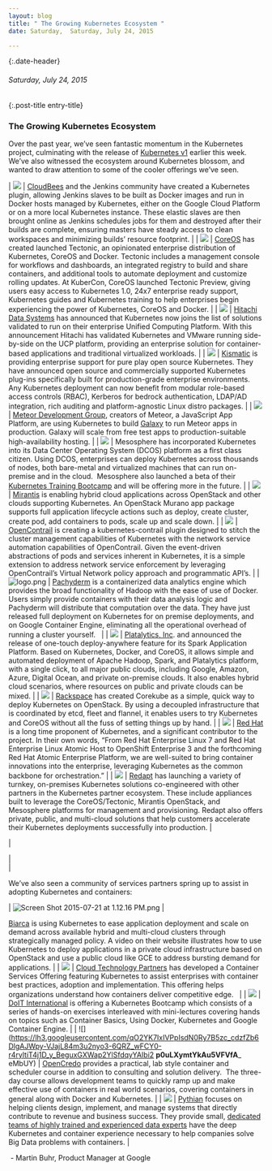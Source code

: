 ```yaml
---
layout: blog
title: " The Growing Kubernetes Ecosystem " 
date: Saturday,  Saturday, July 24, 2015 

---
```

{:.date-header}
###### Saturday, July 24, 2015 

{:.post-title entry-title}
### The Growing Kubernetes Ecosystem 

Over the past year, we’ve seen fantastic momentum in the Kubernetes project, culminating with the release of [Kubernetes v1](https://www.youtube.com/playlist?list=PL69nYSiGNLP0Ljwa9J98xUd6UlM604Y-l) earlier this week. We’ve also witnessed the ecosystem around Kubernetes blossom, and wanted to draw attention to some of the cooler offerings we’ve seen.
  
  

| 
 ![](https://lh4.googleusercontent.com/2dJvY1Cl9i6SQ8apKARcisvFZPDYY5LltIsmz3W-jmon7DFE4p7cz3gsBPuz9KM_LSiuwx1xIPYr9Ygm5DTQ2f-DUyWsg7zs7YL7O3JMCHQ8Ji4B3EGpx26fbF_glQPPPp4RQTE)
 | 
[CloudBees](http://blog.cloudbees.com/2015/07/on-demand-jenkins-slaves-with.html) and the Jenkins community have created a Kubernetes plugin, allowing Jenkins slaves to be built as Docker images and run in Docker hosts managed by Kubernetes, either on the Google Cloud Platform or on a more local Kubernetes instance. These elastic slaves are then brought online as Jenkins schedules jobs for them and destroyed after their builds are complete, ensuring masters have steady access to clean workspaces and minimizing builds’ resource footprint.
 |
| 
 ![](https://lh4.googleusercontent.com/vC0B6UWRaxOq9ar-7naIX9HNs9ANfq8f5VTP-MpIOpRTxHeE7kMDAcmswsDF6SVsd_xtRa7Kr2z3wJCXbGj2Lp6fp7pfhaWd5bHuA9_cYHhvY1WmQEjXHdPZxYzwBqExAmtTdiA)
 | 
[CoreOS](https://tectonic.com/) has created launched Tectonic, an opinionated enterprise distribution of Kubernetes, CoreOS and Docker. Tectonic includes a management console for workflows and dashboards, an integrated registry to build and share containers, and additional tools to automate deployment and customize rolling updates. At KuberCon, CoreOS launched Tectonic Preview, giving users easy access to Kubernetes 1.0, 24x7 enterprise ready support, Kubernetes guides and Kubernetes training to help enterprises begin experiencing the power of Kubernetes, CoreOS and Docker. 
 |
| 
 ![](https://lh6.googleusercontent.com/Y6MY5k_Eq6CddNzfRrRo14kLuJwe1KYtJq_7KcIGy1bRf65KwoX1uAuCBwEL0P_FGSomZPQZ-hs7CG8Vze7qDKsISZrLEyRZkm5OSHngjjXfCItCiMXI3FtnD9iyDvYurd5sRXQ)
 | 
[Hitachi Data Systems](https://www.hds.com/corporate/press-analyst-center/press-releases/2015/gl150721.html) has announced that Kubernetes now joins the list of solutions validated to run on their enterprise Unified Computing Platform. With this announcement Hitachi has validated Kubernetes and VMware running side-by-side on the UCP platform, providing an enterprise solution for container-based applications and traditional virtualized workloads.
 |
| 
 ![](https://lh4.googleusercontent.com/iHZAfjvGPHYsIwUgevTTPN74fBU53Y1qdwq9hUsIixLWIbbv7P_02CQR6V5LPi4n4BCeg1LK3g5Iaizpkm5dXCmI7TdYKEaC7H2wLa9tzSkp8TyR93U1SilcGvpLDlzPLWhY664)
 | 
[Kismatic](https://www.kismatic.com/) is providing enterprise support for pure play open source Kubernetes. They have announced open source and commercially supported Kubernetes plug-ins specifically built for production-grade enterprise environments. Any Kubernetes deployment can now benefit from modular role-based access controls (RBAC), Kerberos for bedrock authentication, LDAP/AD integration, rich auditing and platform-agnostic Linux distro packages.
 |
| 
 ![](https://lh5.googleusercontent.com/kTu3RRmc1LH1vgdHQeCibALfJJCxE9JR5ZRE30xAn_bphO_uk-2n3RRolw3Yrb1uheyXMQRsH8ps7v3mrvhjkJo0f2ye7unVd1PT0trv8cE5VP1Pnq5P4oUx6m7DWKANZyyBnsg)
 | 
[Meteor Development Group](http://info.meteor.com/blog/meteor-and-a-galaxy-of-containers-with-kubernetes), creators of Meteor, a JavaScript App Platform, are using Kubernetes to build [Galaxy](http://info.meteor.com/blog/meteor-and-a-galaxy-of-containers-with-kubernetes) to run Meteor apps in production. Galaxy will scale from free test apps to production-suitable high-availability hosting.
 |
| 
 ![](https://lh5.googleusercontent.com/H1r-80pX8-ixDHCJDBKLWkNA1keMUvjv058e87-B80Wr8LSxP7SjSXc-5ru3MT4k18zYxl0L8aqJv3aylx8UYNGAXEmCCuHKwjZ4Z5tbG-LFCTiyRVdrlVUukHhi8QtsbuR1u3c)
 | 
Mesosphere has incorporated Kubernetes into its Data Center Operating System (DCOS) platform as a first class citizen. Using DCOS, enterprises can deploy Kubernetes across thousands of nodes, both bare-metal and virtualized machines that can run on-premise and in the cloud. &nbsp;Mesosphere also launched a beta of their [Kubernetes Training Bootcamp](https://mesosphere.com/training/kubernetes/) and will be offering more in the future.
 |
| 
 ![](https://lh6.googleusercontent.com/7BkcAAf9SoEDyzjgGsNg_YVi8cRb1mdPHsc4FtK7JQkl2iVR_zIy9wkDPT7bls-z7FhgTIekAj1Z7q6Y_4oaZ2OLygkHxPmxZ3MNnkI4f8C78cjyk2gvt40Yk-m3_VSt8sIXz2Q)
 | 
[Mirantis](https://www.mirantis.com/blog/kubernetes-docker-mirantis-openstack-6-1/) is enabling hybrid cloud applications across OpenStack and other clouds supporting Kubernetes. An OpenStack Murano app package supports full application lifecycle actions such as deploy, create cluster, create pod, add containers to pods, scale up and scale down.
 |
| 
 ![](https://lh6.googleusercontent.com/Zi_nKEcB6uWZYXMOBStKPFLkHIXQn2FsnFP4ab2BFeBbUWv-d1oEBLQos-OpYpfwO3mao6xGusvX9O1JiyL4357XJBsmTXmcSnTnrBXCBOxJkB1uhOjntfAv8fN2YjZ6ITK53YU)
 | 
[OpenContrail](http://www.opencontrail.org/opencontrail-kubernetes-integration/) is creating a kubernetes-contrail plugin designed to stitch the cluster management capabilities of Kubernetes with the network service automation capabilities of OpenContrail. Given the event-driven abstractions of pods and services inherent in Kubernetes, it is a simple extension to address network service enforcement by leveraging OpenContrail’s Virtual Network policy approach and programmatic API’s.
 |
| 
 ![logo.png](https://lh5.googleusercontent.com/F9dS-UFz8L50xoj8jCjgUvOo-r3pNLs4cEGRczHu5mD8YdMgnJctyzBuWQ0LmZeBB3cDHc1LB_4kHZDmjuP6KGr_n3W8Q0fGbBHxinRZggdMC0NDDWl-xDwy68GO6qotJr2JcOA)
 | 
[Pachyderm](http://pachyderm.io/) is a containerized data analytics engine which provides the broad functionality of Hadoop with the ease of use of Docker. Users simply provide containers with their data analysis logic and Pachyderm will distribute that computation over the data. They have just released full deployment on Kubernetes for on premise deployments, and on Google Container Engine, eliminating all the operational overhead of running a cluster yourself. &nbsp;
 |
| 
 ![](https://lh6.googleusercontent.com/dXhnvnlWtL9-oTd_irtLYTu8g78l9-LKj9PwjV5v4mpvGcPh4GQlHeQZpnIMJGwEyBxagut94Onagb0GsVJuVx10VVp-GHZ0vG_Z-jbxthLHhuzhQaBSFfA9pfoOI3cl6Rh7Hk4)
 | 
[Platalytics, Inc](http://www.platalytics.com/). and announced the release of one-touch deploy-anywhere feature for its Spark Application Platform. Based on Kubernetes, Docker, and CoreOS, it allows simple and automated deployment of Apache Hadoop, Spark, and Platalytics platform, with a single click, to all major public clouds, including Google, Amazon, Azure, Digital Ocean, and private on-premise clouds. It also enables hybrid cloud scenarios, where resources on public and private clouds can be mixed.
 |
| 
 ![](https://lh3.googleusercontent.com/0EQQc3sjVbw1cEYVeT0S5rT1iPLEMHteiKlSMDNqw8lNVOf4vG5qE6pVfvmZlRcg-NoOABC-mMcMSdD8ayrmpok0T91N15QqqmH378ydxK1843dcuJdtEsCnr1Y_RQQo-hWrBfI)
 | 
[Rackspace](https://github.com/metral/corekube) has created Corekube as a simple, quick way to deploy Kubernetes on OpenStack. By using a decoupled infrastructure that is coordinated by etcd, fleet and flannel, it enables users to try Kubernetes and CoreOS without all the fuss of setting things up by hand.
 |
| 
 ![](https://lh4.googleusercontent.com/qxQciTVBkyYDWeSgoxtg7InxQuuXsGSLBDfdxJB9Czo71BzQN5bUugLZhQKkERHqWAnkqHIY2VWi2J7g-pGn4V4AzPE0alBksedou78r0KMZm4QqYTN8QYHIMo4RtVmdw90azYw)
 | 
[Red Hat](http://www.redhat.com/en/about/blog/welcoming-kubernetes-officially-enterprise-open-source-world) is a long time proponent of Kubernetes, and a significant contributor to the project. In their own words, “From Red Hat Enterprise Linux 7 and Red Hat Enterprise Linux Atomic Host to OpenShift Enterprise 3 and the forthcoming Red Hat Atomic Enterprise Platform, we are well-suited to bring container innovations into the enterprise, leveraging Kubernetes as the common backbone for orchestration.”
 |
| 
 ![](https://lh5.googleusercontent.com/8FfYhnwb__NUuoXEC-tNzuAuA6rFGz6IgQnVYh-fQ89i685-3t_2UjN291S-VZAAkyrPJ-MaAPMr36uV0PLWlv_GE1aE99shx_XzrEi4c8OKcEkiRs3z_tsB20w5ZiZ7UeZgzT8)
 | 
[Redapt](http://www.redapt.com/kubernetes/%20%E2%80%8E) has launching a variety of turnkey, on-premises Kubernetes solutions co-engineered with other partners in the Kubernetes partner ecosystem. These include appliances built to leverage the CoreOS/Tectonic, Mirantis OpenStack, and Mesosphere platforms for management and provisioning. Redapt also offers private, public, and multi-cloud solutions that help customers accelerate their Kubernetes deployments successfully into production.
 |

| 
  

 |   
 |

We’ve also seen a community of services partners spring up to assist in adopting Kubernetes and containers:  

  

| 
 ![Screen Shot 2015-07-21 at 1.12.16 PM.png](https://lh3.googleusercontent.com/dOHU9NjLGrG6UgGuNjvhuR5oDkrR5z1AZ0sM8BkLgaMuXY7pfDev8ukVbD1nrBeRj9LKryJcoGEvhZSo_dHIP8ahHIkAWqsT_QSOoiu7rfM9WX3lubCI4N1WKmE7yrRquaL7nAc)
 | 
  

[Biarca](http://biarca.io/building-distributed-multi-cloud-applications-using-kubernetes-and-containers/) is using Kubernetes to ease application deployment and scale on demand across available hybrid and multi-cloud clusters through strategically managed policy. A video on their website illustrates how to use Kubernetes to deploy applications in a private cloud infrastructure based on OpenStack and use a public cloud like GCE to address bursting demand for applications.
 |
| 
 ![](https://lh3.googleusercontent.com/Ac0FiR1FJ4tfp90zBVX7fr36BAVxUqRW7VIOFw12Rp6BzHRR0x_BwTfbaheXLYSYMuPZouf4huql04Uu9fVEn956b7BWIUcTzUgWuB5JYSFawwrP_AA6uzdOHZAQ2aROo1vhm1s)
 | 
[Cloud Technology Partners](http://www.cloudtp.com/container-adoption-services/) has developed a Container Services Offering featuring Kubernetes to assist enterprises with container best practices, adoption and implementation. This offering helps organizations understand how containers deliver competitive edge. &nbsp;
 |
| 
 ![](https://lh6.googleusercontent.com/tBtFRPzI6OAPKvaak9X3QWcrzGuBsrk1szFGi-Bq3EQweBo6nZ0Qmwxk9EwLZ9ItP9-1Zip4rxtwtFa0ILylO1CySuOa1qLcO2ab0yJCN1SCe-r_BNPX8hD5Qigxb7sqqXgx09A)
 | 
[DoIT International](http://doit-intl.com/kubernetes) is offering a Kubernetes Bootcamp which consists of a series of hands-on exercises interleaved with mini-lectures covering hands on topics such as Container Basics, Using Docker, Kubernetes and Google Container Engine.
 |
| 
 ![](https://lh3.googleusercontent.com/qO2YK7IxIVPpIsdN0Ry7B5zc_cdzfZb6DlgAJWpy-VJajL84m3u2nyo3-6QRZ_wFCY0-r4ryltiT4j1D_y_BeguxGXWap2YlSfdqyYAIbi2 __p0uLXymtYkAu5VFVfA___ eMbUY)
 | 
[OpenCredo](https://www.opencredo.com/2015/04/20/kubernetes/) provides a practical, lab style container and scheduler course in addition to consulting and solution delivery. &nbsp;The three-day course allows development teams to quickly ramp up and make effective use of containers in real world scenarios, covering containers in general along with Docker and Kubernetes.
 |
| 
 ![](https://lh5.googleusercontent.com/XgMDUbRt_UKn4v4D7roz4mpE4qqUYpLI2c9460vt65yXrLxhcrM3rmH9Xcg-C0RMylhRxTWIMFInHYLN1O9v9FZ1NoUVI6ynsmoAQUGMN1Nc27jhXzIRiRXwWzx_HOH5TtX3NaE)
 | 
[Pythian](http://www.pythian.com/google-kubernetes/) focuses on helping clients design, implement, and manage systems that directly contribute to revenue and business success. They provide small, [dedicated teams of highly trained and experienced data experts](http://www.pythian.com/blog/lessons-learned-kubernetes/) have the deep Kubernetes and container experience necessary to help companies solve Big Data problems with containers.
 |

  
&nbsp;- Martin Buhr, Product Manager at Google